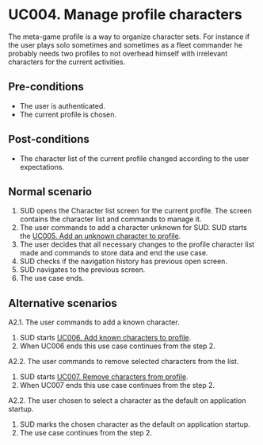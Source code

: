 # UC004. Manage profile characters

The meta-game profile is a way to organize character sets. For instance if the user plays solo sometimes and sometimes as a fleet commander he probably needs two profiles to not overhead himself with irrelevant characters for the current activities.

## Pre-conditions

* The user is authenticated.
* The current profile is chosen.

## Post-conditions

* The character list of the current profile changed according to the user expectations.

## Normal scenario

1. SUD opens the Character list screen for the current profile. The screen contains the character list and commands to manage it.
2. The user commands to add a character unknown for SUD. SUD starts the [UC005. Add an unknown character to profile](add-unknown-character-to-profile.use-case.md).
3. The user decides that all necessary changes to the profile character list made and commands to store data and end the use case.
4. SUD checks if the navigation history has previous open screen.
5. SUD navigates to the previous screen.
6. The use case ends.

## Alternative scenarios

A2.1. The user commands to add a known character.

1. SUD starts [UC006. Add known characters to profile](add-known-characters-to-profile.use-case.md).
2. When UC006 ends this use case continues from the step 2.

A2.2. The user commands to remove selected characters from the list.

1. SUD starts [UC007. Remove characters from profile](remove-characters-from-profile.use-case.md).
2. When UC007 ends this use case continues from the step 2.

A2.2. The user chosen to select a character as the default on application startup.

1. SUD marks the chosen character as the default on application startup.
2. The use case continues from the step 2.